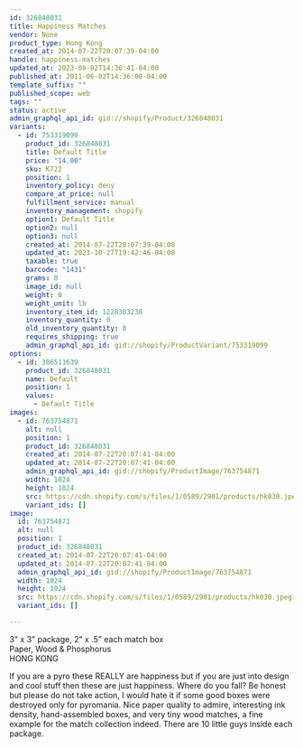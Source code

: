 ```yaml
---
id: 326848031
title: Happiness Matches
vendor: None
product_type: Hong Kong
created_at: 2014-07-22T20:07:39-04:00
handle: happiness-matches
updated_at: 2023-08-02T14:36:41-04:00
published_at: 2011-06-02T14:36:00-04:00
template_suffix: ""
published_scope: web
tags: ""
status: active
admin_graphql_api_id: gid://shopify/Product/326848031
variants:
  - id: 753319099
    product_id: 326848031
    title: Default Title
    price: "14.00"
    sku: K722
    position: 1
    inventory_policy: deny
    compare_at_price: null
    fulfillment_service: manual
    inventory_management: shopify
    option1: Default Title
    option2: null
    option3: null
    created_at: 2014-07-22T20:07:39-04:00
    updated_at: 2023-10-27T19:42:46-04:00
    taxable: true
    barcode: "1431"
    grams: 0
    image_id: null
    weight: 0
    weight_unit: lb
    inventory_item_id: 1228303238
    inventory_quantity: 0
    old_inventory_quantity: 0
    requires_shipping: true
    admin_graphql_api_id: gid://shopify/ProductVariant/753319099
options:
  - id: 386511639
    product_id: 326848031
    name: Default
    position: 1
    values:
      - Default Title
images:
  - id: 763754871
    alt: null
    position: 1
    product_id: 326848031
    created_at: 2014-07-22T20:07:41-04:00
    updated_at: 2014-07-22T20:07:41-04:00
    admin_graphql_api_id: gid://shopify/ProductImage/763754871
    width: 1024
    height: 1024
    src: https://cdn.shopify.com/s/files/1/0589/2901/products/hk030.jpeg?v=1406074061
    variant_ids: []
image:
  id: 763754871
  alt: null
  position: 1
  product_id: 326848031
  created_at: 2014-07-22T20:07:41-04:00
  updated_at: 2014-07-22T20:07:41-04:00
  admin_graphql_api_id: gid://shopify/ProductImage/763754871
  width: 1024
  height: 1024
  src: https://cdn.shopify.com/s/files/1/0589/2901/products/hk030.jpeg?v=1406074061
  variant_ids: []

---
```


3" x 3" package, 2" x .5" each match box  
Paper, Wood & Phosphorus  
HONG KONG

If you are a pyro these REALLY are happiness but if you are just into design and cool stuff then these are just happiness. Where do you fall? Be honest but please do not take action, I would hate it if some good boxes were destroyed only for pyromania. Nice paper quality to admire, interesting ink density, hand-assembled boxes, and very tiny wood matches, a fine example for the match collection indeed. There are 10 little guys inside each package.